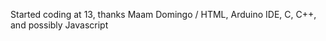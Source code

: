 Started coding at 13, thanks Maam Domingo
/
HTML, Arduino IDE, C, C++, and possibly Javascript
<!---
kymathindustries/kymathindustries is a ✨ special ✨ repository because its `README.md` (this file) appears on your GitHub profile.
You can click the Preview link to take a look at your changes.
--->
